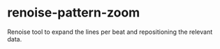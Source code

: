 # renoise-pattern-zoom
Renoise tool to expand the lines per beat and repositioning the relevant data.
